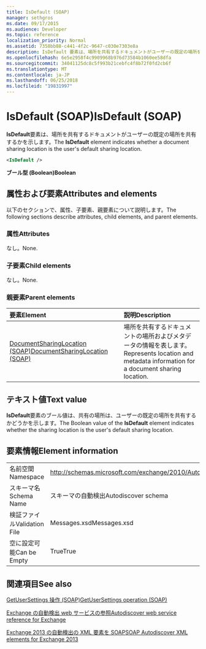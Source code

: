 ```yaml
---
title: IsDefault (SOAP)
manager: sethgros
ms.date: 09/17/2015
ms.audience: Developer
ms.topic: reference
localization_priority: Normal
ms.assetid: 7358bb88-c441-4f2c-9647-c030e7303e8a
description: IsDefault 要素は、場所を共有するドキュメントがユーザーの既定の場所を共有するかを示します。
ms.openlocfilehash: 6e5e2958f4c9909968b976d73584b1060ee58dfa
ms.sourcegitcommit: 34041125dc8c5f993b21cebfc4f8b72f0fd2cb6f
ms.translationtype: MT
ms.contentlocale: ja-JP
ms.lasthandoff: 06/25/2018
ms.locfileid: "19831997"
---
```

# <a name="isdefault-soap"></a><span data-ttu-id="cf9b0-103">IsDefault (SOAP)</span><span class="sxs-lookup"><span data-stu-id="cf9b0-103">IsDefault (SOAP)</span></span>

<span data-ttu-id="cf9b0-104">**IsDefault**要素は、場所を共有するドキュメントがユーザーの既定の場所を共有するかを示します。</span><span class="sxs-lookup"><span data-stu-id="cf9b0-104">The **IsDefault** element indicates whether a document sharing location is the user's default sharing location.</span></span> 
  
```XML
<IsDefault /> 
```

 <span data-ttu-id="cf9b0-105">**ブール型 (Boolean)**</span><span class="sxs-lookup"><span data-stu-id="cf9b0-105">**Boolean**</span></span>
## <a name="attributes-and-elements"></a><span data-ttu-id="cf9b0-106">属性および要素</span><span class="sxs-lookup"><span data-stu-id="cf9b0-106">Attributes and elements</span></span>

<span data-ttu-id="cf9b0-107">以下のセクションで、属性、子要素、親要素について説明します。</span><span class="sxs-lookup"><span data-stu-id="cf9b0-107">The following sections describe attributes, child elements, and parent elements.</span></span>
  
### <a name="attributes"></a><span data-ttu-id="cf9b0-108">属性</span><span class="sxs-lookup"><span data-stu-id="cf9b0-108">Attributes</span></span>

<span data-ttu-id="cf9b0-109">なし。</span><span class="sxs-lookup"><span data-stu-id="cf9b0-109">None.</span></span>
  
### <a name="child-elements"></a><span data-ttu-id="cf9b0-110">子要素</span><span class="sxs-lookup"><span data-stu-id="cf9b0-110">Child elements</span></span>

<span data-ttu-id="cf9b0-111">なし。</span><span class="sxs-lookup"><span data-stu-id="cf9b0-111">None.</span></span>
  
### <a name="parent-elements"></a><span data-ttu-id="cf9b0-112">親要素</span><span class="sxs-lookup"><span data-stu-id="cf9b0-112">Parent elements</span></span>

|<span data-ttu-id="cf9b0-113">**要素**</span><span class="sxs-lookup"><span data-stu-id="cf9b0-113">**Element**</span></span>|<span data-ttu-id="cf9b0-114">**説明**</span><span class="sxs-lookup"><span data-stu-id="cf9b0-114">**Description**</span></span>|
|:-----|:-----|
|[<span data-ttu-id="cf9b0-115">DocumentSharingLocation (SOAP)</span><span class="sxs-lookup"><span data-stu-id="cf9b0-115">DocumentSharingLocation (SOAP)</span></span>](documentsharinglocation-soap.md) <br/> |<span data-ttu-id="cf9b0-116">場所を共有するドキュメントの場所およびメタデータの情報を表します。</span><span class="sxs-lookup"><span data-stu-id="cf9b0-116">Represents location and metadata information for a document sharing location.</span></span>  <br/> |
   
## <a name="text-value"></a><span data-ttu-id="cf9b0-117">テキスト値</span><span class="sxs-lookup"><span data-stu-id="cf9b0-117">Text value</span></span>

<span data-ttu-id="cf9b0-118">**IsDefault**要素のブール値は、共有の場所は、ユーザーの既定の場所を共有するかどうかを示します。</span><span class="sxs-lookup"><span data-stu-id="cf9b0-118">The Boolean value of the **IsDefault** element indicates whether the sharing location is the user's default sharing location.</span></span> 
  
## <a name="element-information"></a><span data-ttu-id="cf9b0-119">要素情報</span><span class="sxs-lookup"><span data-stu-id="cf9b0-119">Element information</span></span>

|||
|:-----|:-----|
|<span data-ttu-id="cf9b0-120">名前空間</span><span class="sxs-lookup"><span data-stu-id="cf9b0-120">Namespace</span></span>  <br/> |http://schemas.microsoft.com/exchange/2010/Autodiscover  <br/> |
|<span data-ttu-id="cf9b0-121">スキーマ名</span><span class="sxs-lookup"><span data-stu-id="cf9b0-121">Schema Name</span></span>  <br/> |<span data-ttu-id="cf9b0-122">スキーマの自動検出</span><span class="sxs-lookup"><span data-stu-id="cf9b0-122">Autodiscover schema</span></span>  <br/> |
|<span data-ttu-id="cf9b0-123">検証ファイル</span><span class="sxs-lookup"><span data-stu-id="cf9b0-123">Validation File</span></span>  <br/> |<span data-ttu-id="cf9b0-124">Messages.xsd</span><span class="sxs-lookup"><span data-stu-id="cf9b0-124">Messages.xsd</span></span>  <br/> |
|<span data-ttu-id="cf9b0-125">空に設定可能</span><span class="sxs-lookup"><span data-stu-id="cf9b0-125">Can be Empty</span></span>  <br/> |<span data-ttu-id="cf9b0-126">True</span><span class="sxs-lookup"><span data-stu-id="cf9b0-126">True</span></span>  <br/> |
   
## <a name="see-also"></a><span data-ttu-id="cf9b0-127">関連項目</span><span class="sxs-lookup"><span data-stu-id="cf9b0-127">See also</span></span>



[<span data-ttu-id="cf9b0-128">GetUserSettings 操作 (SOAP)</span><span class="sxs-lookup"><span data-stu-id="cf9b0-128">GetUserSettings operation (SOAP)</span></span>](getusersettings-operation-soap.md)


[<span data-ttu-id="cf9b0-129">Exchange の自動検出 web サービスの参照</span><span class="sxs-lookup"><span data-stu-id="cf9b0-129">Autodiscover web service reference for Exchange</span></span>](autodiscover-web-service-reference-for-exchange.md)
  
[<span data-ttu-id="cf9b0-130">Exchange 2013 の自動検出の XML 要素を SOAP</span><span class="sxs-lookup"><span data-stu-id="cf9b0-130">SOAP Autodiscover XML elements for Exchange 2013</span></span>](soap-autodiscover-xml-elements-for-exchange-2013.md)

